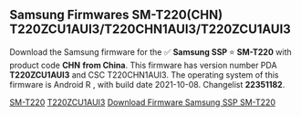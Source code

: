 <h2>Samsung Firmwares SM-T220(CHN) T220ZCU1AUI3/T220CHN1AUI3/T220ZCU1AUI3</h2>
Download the Samsung firmware for the ✅ <strong>Samsung SSP </strong> ⭐ <strong>SM-T220</strong> with product code <strong>CHN</strong> <strong> from China</strong>. This firmware has version number PDA <strong>T220ZCU1AUI3</strong> and CSC T220CHN1AUI3. The operating system of this firmware is Android R , with build date 2021-10-08. Changelist <strong>22351182</strong>.


[SM-T220](https://samfirm.shop/samsung/model/SM-T220)
[T220ZCU1AUI3](https://samfirm.shop/samsung/pda/T220ZCU1AUI3)
[Download Firmware Samsung SSP SM-T220](https://samfirm.shop/samsung/firmware/463864)

